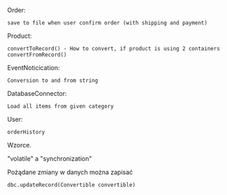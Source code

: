 Order:
    
    save to file when user confirm order (with shipping and payment)


 Product:

    convertToRecord() - How to convert, if product is using 2 containers
    convertFromRecord() 

EventNoticication:

    Conversion to and from string

DatabaseConnector:

    Load all items from given category

User:

    orderHistory

Wzorce.

"volatile" a "synchronization"

Pożądane zmiany w danych można zapisać
    
    dbc.updateRecord(Convertible convertible)
